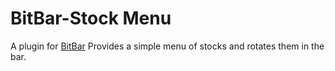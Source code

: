 # BitBar-Stock Menu
A plugin for [BitBar](https://getbitbar.com/)
Provides a simple menu of stocks and rotates them in the bar.
